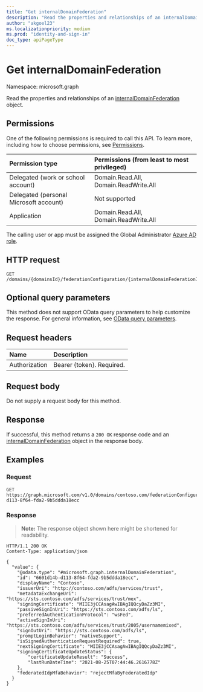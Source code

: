 ```yaml
---
title: "Get internalDomainFederation"
description: "Read the properties and relationships of an internalDomainFederation object."
author: "akgoel23"
ms.localizationpriority: medium
ms.prod: "identity-and-sign-in"
doc_type: apiPageType
---
```


# Get internalDomainFederation
Namespace: microsoft.graph

Read the properties and relationships of an [internalDomainFederation](../resources/internaldomainfederation.md) object.

## Permissions
One of the following permissions is required to call this API. To learn more, including how to choose permissions, see [Permissions](/graph/permissions-reference).

|Permission type|Permissions (from least to most privileged)|
|:---|:---|
|Delegated (work or school account)|Domain.Read.All, Domain.ReadWrite.All|
|Delegated (personal Microsoft account)|Not supported|
|Application|Domain.Read.All, Domain.ReadWrite.All|

The calling user or app must be assigned the Global Administrator [Azure AD role](/azure/active-directory/roles/permissions-reference).

## HTTP request

<!-- {
  "blockType": "ignored"
}
-->
``` http
GET /domains/{domainsId}/federationConfiguration/{internalDomainFederationId}
```

## Optional query parameters
This method does not support OData query parameters to help customize the response. For general information, see [OData query parameters](/graph/query-parameters).

## Request headers
|Name|Description|
|:---|:---|
|Authorization|Bearer {token}. Required.|

## Request body
Do not supply a request body for this method.

## Response

If successful, this method returns a `200 OK` response code and an [internalDomainFederation](../resources/internaldomainfederation.md) object in the response body.

## Examples

### Request
<!-- {
  "blockType": "request",
  "name": "get_internaldomainfederation",
  "sampleKeys": ["contoso.com", "6601d14b-d113-8f64-fda2-9b5ddda18ecc"]
}
-->
``` http
GET https://graph.microsoft.com/v1.0/domains/contoso.com/federationConfiguration/6601d14b-d113-8f64-fda2-9b5ddda18ecc
```

### Response
>**Note:** The response object shown here might be shortened for readability.
<!-- {
  "blockType": "response",
  "truncated": true,
  "@odata.type": "microsoft.graph.internalDomainFederation"
}
-->
``` http
HTTP/1.1 200 OK
Content-Type: application/json

{
  "value": {
    "@odata.type": "#microsoft.graph.internalDomainFederation",
    "id": "6601d14b-d113-8f64-fda2-9b5ddda18ecc",
    "displayName": "Contoso",
    "issuerUri": "http://contoso.com/adfs/services/trust",
    "metadataExchangeUri": "https://sts.contoso.com/adfs/services/trust/mex",
    "signingCertificate": "MIIE3jCCAsagAwIBAgIQQcyDaZz3MI",
    "passiveSignInUri": "https://sts.contoso.com/adfs/ls",
    "preferredAuthenticationProtocol": "wsFed",
    "activeSignInUri": "https://sts.contoso.com/adfs/services/trust/2005/usernamemixed",
    "signOutUri": "https://sts.contoso.com/adfs/ls",
    "promptLoginBehavior": "nativeSupport",
    "isSignedAuthenticationRequestRequired": true,
    "nextSigningCertificate": "MIIE3jCCAsagAwIBAgIQQcyDaZz3MI",
    "signingCertificateUpdateStatus": {
        "certificateUpdateResult": "Success",
        "lastRunDateTime": "2021-08-25T07:44:46.2616778Z"
    },
    "federatedIdpMfaBehavior": "rejectMfaByFederatedIdp"
  }
}
```

